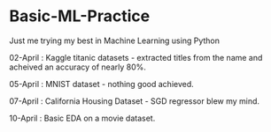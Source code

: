 # Basic-ML-Practice
Just me trying my best in Machine Learning using Python

02-April : Kaggle titanic datasets - extracted titles from the name and acheived an accuracy of nearly 80%.

05-April : MNIST dataset - nothing good achieved.

07-April : California Housing Dataset - SGD regressor blew my mind.

10-April : Basic EDA on a movie dataset.
